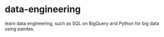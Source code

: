 # data-engineering
learn data engineering, such as SQL on BigQuery and Python for big data using pandas.

